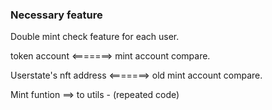 ### Necessary feature

Double mint check feature for each user.

token account <=======> mint account compare.

Userstate's nft address <=======> old mint account compare.

Mint funtion ==> to utils - (repeated code)
